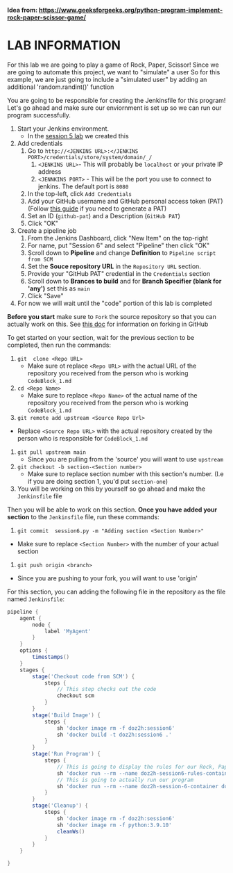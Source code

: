 __Idea from: https://www.geeksforgeeks.org/python-program-implement-rock-paper-scissor-game/__
# LAB INFORMATION
For this lab we are going to play a game of Rock, Paper, Scissor!
Since we are going to automate this project, we want to "simulate" a user
So for this example, we are just going to include a "simulated user" by adding an additional 'random.randint()' function

You are going to be responsible for creating the Jenkinsfile for this program! Let's go ahead and make sure our enviornment is set up so we can run our program successfully.

1. Start your Jenkins environment.
   * In the [session 5  lab](https://docs.google.com/presentation/d/1rZeir4u4SszRJ1ckBQLNhitRTFdQ7gz7wb8y3pa_0po/edit?usp=sharing) we created this
1.  Add credentials
    1.  Go to `http://<JENKINS URL>:</JENKINS PORT>/credentials/store/system/domain/_/`
        1.  `<JENKINS URL>`- This will probably be `localhost` or your private IP address
        2.  `<JENNKINS PORT>` - This will be the port you use to connect to jenkins. The default port is `8080`
    2. In the top-left, click `Add Credentials`
    3. Add  your GitHub username and GitHub personal access token (PAT) (Follow [this guide](https://docs.github.com/en/authentication/keeping-your-account-and-data-secure/creating-a-personal-access-token) if you need to generate a PAT)
    4. Set an ID (`github-pat`) and a Description (`GitHub PAT`)
    5. Click "OK"
2. Create a pipeline job
   1. From the Jenkins Dashboard, click "New Item" on the top-right
   2. For name, put "Session 6" and select "Pipeline" then click "OK"
   3. Scroll down to **Pipeline** and change **Definition** to `Pipeline script from SCM`
   4. Set the **Souce repository URL** in the `Repository URL` section.
   5. Provide your "GitHub PAT" credential in the `Credentials` section
   6. Scroll down to **Brances to build** and for **Branch Specifier (blank for 'any')** set this as `main`
   7. Click "Save"
3. For now we will wait until the "code" portion of this lab is completed 




**Before you start** make sure to `Fork` the source repository so that you can actually work on this. See [this doc](https://docs.github.com/en/get-started/quickstart/fork-a-repo) for information on forking in GitHub

To get started on your section, wait for the previous section to be completed, then run the commands:

1. `git  clone <Repo URL>`
   * Make sure ot replace `<Repo URL>`  with the actual URL of the repository you received from the person who is working `CodeBlock_1.md`
2. `cd <Repo Name>`
   * Make sure to replace `<Repo Name>` of the actual name of the repository you received from the person who is working `CodeBlock_1.md`
3. `git remote add upstream <Source Repo Url>`
  * Replace `<Source Repo URL>` with the actual repository created by the person who is responsible for `CodeBlock_1.md`
1. `git pull upstream main`
   * Since you are pulling from the 'source' you will want  to use `upstream`
1. `git checkout -b section-<Section number>`
   * Make sure to replace section number with this section's number. (I.e if you are doing section 1, you'd put `section-one`)
1. You will be working on this by yourself so go ahead and make the `Jenkinsfile` file

Then you will be able to work on this section. **Once you have added your section** to the `Jenkinsfile` file, run these commands:

1. `git commit  session6.py -m "Adding section <Section Number>"`
* Make sure to replace `<Section Number>` with the number of your actual section
1. `git push origin <branch>`
* Since you are pushing to your fork, you will want to use 'origin'

For this section, you can adding the following file in the repository as the file named `Jenkinsfile`:

```groovy
pipeline {
    agent {
        node {
            label 'MyAgent'
        }
    }
    options {
        timestamps()
    }
    stages {
        stage('Checkout code from SCM') {
            steps {
                // This step checks out the code
                checkout scm
            }
        }
        stage('Build Image') {
            steps {
                sh 'docker image rm -f doz2h:session6'
                sh 'docker build -t doz2h:session6 .'
            }
        }
        stage('Run Program') {
            steps {
                // This is going to display the rules for our Rock, Paper, Scissor game
                sh 'docker run --rm --name doz2h-session6-rules-container doz2h:session6 python session6.py --rules'
                // This is going to actually run our program
                sh 'docker run --rm --name doz2h-session-6-container doz2h:session6'
            }
        }
        stage('Cleanup') {
            steps {
                sh 'docker image rm -f doz2h:session6'
                sh 'docker image rm -f python:3.9.10'
                cleanWs()
            }
        }
    }

}
```
